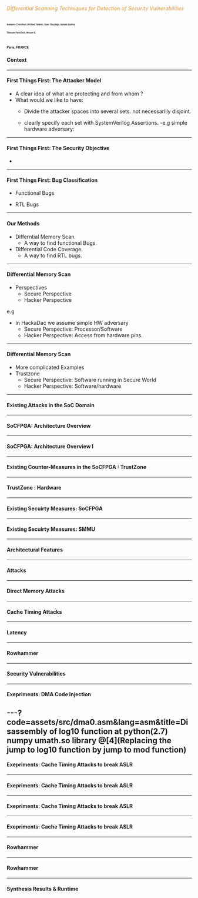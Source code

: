


<!-- .slide: class="center" -->
###### <span style="color:#e49436">Differential Scanning Techniques for Detection of Security Vulnerabilities</span>

<span style="font-family:Helvetica Neue; color blue;font-size:0.4em;font-weight:bold"> Sumanta Chaudhuri, Michael Timbert, Xuan Thuy Ngo, Sylvain Guilley</b></span>

<span style="font-family:Helvetica Neue; color blue;font-size:0.4em;font-weight:bold"> Telecom ParisTech, Secure IC</b></span>

<span style="font-family:Helvetica Neue; color blue;font-size:0.4em; font-weight:bold"> Paris, FRANCE  </b></span> 
---
#### Context

---

#### First Things First: The Attacker Model
- A clear idea of what are protecting and from whom ?
- What would we like to have:
	- Divide the attacker spaces into several sets. not necessarlily disjoint.

	- clearly specify each set with SystemVerilog Assertions.
	-e.g simple hardware adversary: 
---
#### First Things First: The Security Objective
- 
---
#### First Things First: Bug Classification
- Functional Bugs

- RTL Bugs



---
#### Our Methods
- Differntial Memory Scan.
	- A way to find functional Bugs.
- Differential Code Coverage.
	- A way to find RTL bugs.
---
#### Differential Memory Scan
- Perspectives
	- Secure Perspective
	- Hacker Perspective

e.g
- In HackaDac we assume simple HW adversary
	- Secure Perspective: Processor/Software
	- Hacker Perspective: Access from hardware pins.
	
---
#### Differential Memory Scan
- More complicated Examples
- Trustzone
	- Secure Perspective: Software running in Secure World
	- Hacker Perspective: Software/hardware 
---
#### Existing Attacks in the SoC Domain

---

#### SoCFPGA: Architecture Overview
---
#### SoCFPGA: Architecture Overview I


---
#### Existing Counter-Measures in the SoCFPGA : TrustZone
---
#### TrustZone : Hardware
---

#### Existing Secuirty Measures: SoCFPGA
---
#### Existing Secuirty Measures: SMMU
---
#### Architectural Features
---
#### Attacks
--- 
#### Direct Memory Attacks
---
#### Cache Timing Attacks
---
#### Latency
---
#### Rowhammer
---
#### Security Vulnerabilities
---
#### Exepriments: DMA Code Injection
---?code=assets/src/dma0.asm&lang=asm&title=Disassembly of log10 function at python(2.7) numpy umath.so library
@[4](Replacing the jump to log10 function by jump to mod function)
---
#### Exepriments: Cache Timing Attacks to break ASLR
---
#### Exepriments: Cache Timing Attacks to break ASLR
---
#### Exepriments: Cache Timing Attacks to break ASLR
---
#### Exepriments: Cache Timing Attacks to break ASLR
---
#### Rowhammer
---
#### Rowhammer
---
#### Synthesis Results & Runtime

